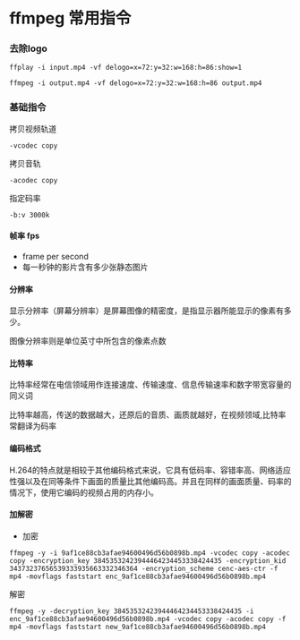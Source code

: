 # ffmpeg 常用指令
### 去除logo
```
ffplay -i input.mp4 -vf delogo=x=72:y=32:w=168:h=86:show=1
```
```
ffmpeg -i output.mp4 -vf delogo=x=72:y=32:w=168:h=86 output.mp4
```
### 基础指令
拷贝视频轨道

```
-vcodec copy
```

拷贝音轨

```
-acodec copy
```

指定码率
```
-b:v 3000k
```

#### 帧率 fps
- frame per second
- 每一秒钟的影片含有多少张静态图片

#### 分辨率

显示分辨率（屏幕分辨率）是屏幕图像的精密度，是指显示器所能显示的像素有多少。

图像分辨率则是单位英寸中所包含的像素点数

#### 比特率

比特率经常在电信领域用作连接速度、传输速度、信息传输速率和数字带宽容量的同义词

比特率越高，传送的数据越大，还原后的音质、画质就越好，在视频领域,比特率常翻译为码率

#### 编码格式
H.264的特点就是相较于其他编码格式来说，它具有低码率、容错率高、网络适应性强以及在同等条件下画面的质量比其他编码高。并且在同样的画面质量、码率的情况下，使用它编码的视频占用的内存小。

#### 加解密

- 加密
```
ffmpeg -y -i 9af1ce88cb3afae94600496d56b0898b.mp4 -vcodec copy -acodec copy -encryption_key 38453532423944464234453338424435 -encryption_kid 34373237656539333935663332346364 -encryption_scheme cenc-aes-ctr -f mp4 -movflags faststart enc_9af1ce88cb3afae94600496d56b0898b.mp4
```

解密
```
ffmpeg -y -decryption_key 38453532423944464234453338424435 -i enc_9af1ce88cb3afae94600496d56b0898b.mp4 -vcodec copy -acodec copy -f mp4 -movflags faststart new_9af1ce88cb3afae94600496d56b0898b.mp4
```